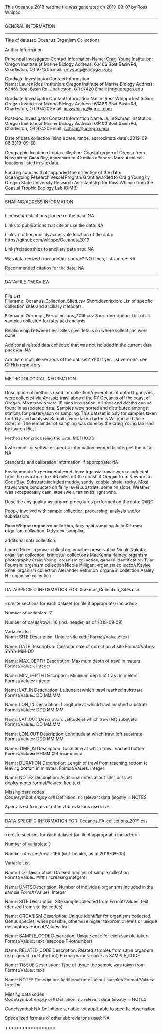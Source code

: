 This Oceanus_2019 readme file was generated on 2019-09-07 by Ross Whippo	
	
_______________________________________	
GENERAL INFORMATION	
_______________________________________	
	
Title of dataset:	Oceanus Organism Collections
	
Author Information	
	
Princinpal Investigator Contact Information	
Name:	Craig Young
Institution:	Oregon Institute of Marine Biology
Address:	63466 Boat Basin Rd, Charleston, OR 97420
Email:	cmyoung@uoregon.edu
	
Graduate Investigator Contact Information	
Name:	Lauren Rice
Institution:	Oregon Institute of Marine Biology
Address:	63466 Boat Basin Rd, Charleston, OR 97420
Email: lnr@uoregon.edu

Graduate Investigator Contact Information
Name: Ross Whippo
Institution: Oregon Institute of Marine Biology
Address: 63466 Boat Basin Rd, Charleston, OR 97420
Email: rosswhippo@gmail.com

Post-doc Investigator Contact Information
Name: Julie Schram
Institution: Oregon Institute of Marine Biology
Address: 63466 Boat Basin Rd, Charleston, OR 97420
Email: jschram@uoregon.edu
	
Date of data collection (single date, range, approximate date): 	2019-09-06:2019-09-08
	
Geographic location of data collection:	Coastal region of Oregon from Newport to Coos Bay, nearshore to 40 miles offshore. More detailed locations listed in site data. 
	
Funding sources that supported the collection of the data: 	
Oceangoing Research Vessel Program Grant awarded to Craig Young by Oregon State University
Research Assistantship for Ross Whippo from the Coastal Trophic Ecology Lab (OIMB)  
	
_______________________________________	
SHARING/ACCESS INFORMATION	
_______________________________________	
	
Licenses/restrictions placed on the data: 	NA
	
Links to publications that cite or use the data:	NA
	
Links to other publicly accessible location of the data:	https://github.com/whippo/Oceanus_2019
	
Links/relationships to ancillary data sets:	NA
	
Was data derived from another source?	NO
If yes, list source:	NA
	
Recommended citation for the data:	NA
	
_______________________________________	
DATA/FILE OVERVIEW	
_______________________________________	
	
File List	
Filename:	Oceanus_Collection_Sites.csv
Short description:	List of specific collection sites and ancillary metadata.
	
Filename:	Oceanus_FA-collections_2019.csv
Short description:	List of all samples collected for fatty acid analysis
	
Relationship between files:	Sites give details on where collections were done.
	
Additional related data collected that was not included in the current data package:	NA
	
Are there multiple versions of the dataset?	YES
If yes, list versions: see GitHub repository
	
_______________________________________	
METHODOLOGICAL INFORMATION	
_______________________________________	
	
Description of methods used for collection/generation of data:	Organisms were collected via Agassiz trawl aboard the RV Oceanus off the coast of Oregon. Most trawls were 15 mins in duration. All sites and depths can be found in associated data. Samples were sorted and distributed amongst stations for preservation or sampling. This dataset is only for samples taken for fatty acid analysis. Samples were taken by Ross Whippo and Julie Schram. The remainder of sampling was done by the Craig Young lab lead by Lauren Rice. 
	
Methods for processing the data:	METHODS
<describe how  the submitted data were generated from raw or collected data>	
	
Instrument- or software-specific information needed to interpret the data:	NA
	
Standards and calibration information, if appropriate:	NA
	
Environmental/experimental conditions:	Agassiz trawls were conducted from the nearshore to ~40 miles off the coast of Oregon from Newport to Coos Bay. Substrate included muddy, sandy, cobble, shale, rocky. Most trawls were conducted on fairly level substrate, some on slope. Weather was exceptionally calm, little swell, fair skies, light wind. 
	
Describe any quality-assurance procedures performed on the data:	QAQC
	
People involved with sample collection, processing, analysis and/or submission:	

Ross Whippo: organism collection, fatty acid sampling
Julie Schram: organism collection, fatty acid sampling

additional data collection:

Lauren Rice: organism collection, voucher preservation
Nicole Nakata: organism collection, brittlestar collections
MacKenna Hainey: organism photography
Craig Young: organism collection, general identification
Tyler Fountain: organism collection
Nicole Milligan: organism collection
Kaylee Shae: organism collection
Alexander Hethmon: organism collection
Ashley H.: organism collection

_______________________________________	
DATA-SPECIFIC INFORMATION FOR: Oceanus_Collection_Sites.csv
_______________________________________	
<create sections for each dataset (or file if appropriate) included>	
	
Number of variables:	12
	
Number of cases/rows:	16 (incl. header, as of 2019-09-09)
	
Variable List	
Name:	SITE
Description:	Unique site code
Format/Values:	text
	
Name:	DATE
Description:	Calendar date of collection at site
Format/Values: YYYY-MM-DD
	
Name:	MAX_DEPTH
Description:	Maximum depth of trawl in meters
Format/Values: integer
	
Name:	MIN_DEPTH
Description:	Minimum depth of trawl in meters
Format/Values: integer
	
Name:	LAT_IN
Description:	Latitude at which trawl reached substrate
Format/Values: DD MM.MM
	
Name:	LON_IN
Description:	Longitude at which trawl reached substrate
Format/Values: DDD MM.MM

Name:	LAT_OUT
Description:	Latitude at which trawl left substrate
Format/Values: DD MM.MM

Name:	LON_OUT
Description:	Longitude at which trawl left substrate
Format/Values: DDD MM.MM

Name:	TIME_IN
Description:	Local time at which trawl reached bottom
Format/Values: HHMM (24 hour clock)

Name:	DURATION
Description:	Length of trawl from reaching bottom to leaving bottom in minutes.
Format/Values: integer

Name:	NOTES
Description:	Additional notes about sites or trawl deployments
Format/Values: free text
	
Missing data codes	
Code/symbol:	*empty cell*
Definition:	no relevant data (mostly in NOTES)
	
Specialized formats of other abbreviations used:	NA

______________________________________	
DATA-SPECIFIC INFORMATION FOR: Oceanus_FA-collections_2019.csv
_______________________________________	
<create sections for each dataset (or file if appropriate) included>	
	
Number of variables:	9
	
Number of cases/rows:	166 (incl. header, as of 2019-09-09)
	
Variable List	

Name:	LOT
Description:	Ordered number of sample collection
Format/Values: ### (increasing integers)

Name:	UNITS
Description:	Number of individual organisms included in the sample
Format/Values: integer

Name:	SITE
Description:	Site sample collected from
Format/Values: text (derived from site list codes)

Name:	ORGANISM
Description:	Unique identifier for organisms collected. Genus species, when possible, otherwise higher taxonomic levels or unique descriptors. 
Format/Values: text

Name:	SAMPLE_CODE
Description:	Unique code for each sample taken.
Format/Values: text (sitecode-F-lotnumber)

Name:	RELATED_CODE
Description:	Related samples from same organism (e.g.: gonad and tube foot)
Format/Values: same as SAMPLE_CODE

Name:	TISSUE
Description:	Type of tissue the sample was taken from
Format/Values: text

Name:	NOTES
Description:	Additional notes about samples
Format/Values: free text
	
Missing data codes	
Code/symbol:	*empty cell*
Definition:	no relevant data (mostly in NOTES)

Code/symbol:	NA
Definition:	variable not applicable to specific observation
	
Specialized formats of other abbreviations used:	NA

<<<<<<<<<<END OF METADATA>>>>>>>>>>	
